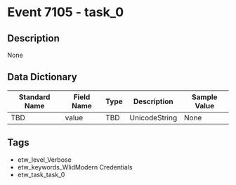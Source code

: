 # Event 7105 - task_0

## Description
None

## Data Dictionary
|Standard Name|Field Name|Type|Description|Sample Value|
|---|---|---|---|---|
|TBD|value|TBD|UnicodeString|None|None|

## Tags
* etw_level_Verbose
* etw_keywords_WlidModern Credentials
* etw_task_task_0